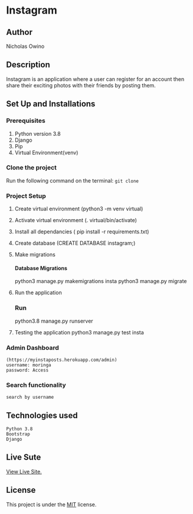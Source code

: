 # Instagram

## Author
Nicholas Owino

## Description
Instagram is an application where a user can register for an account then share their exciting photos with their friends by posting them.

## Set Up and Installations

### Prerequisites
1. Python version 3.8
2. Django 
3. Pip
4. Virtual Environment(venv)


### Clone the  project 
Run the following command on the terminal:
`git clone `


###  Project Setup
1. Create virtual environment (python3 -m venv virtual)
2. Activate virtual environment (. virtual/bin/activate)
3. Install  all dependancies ( pip install -r requirements.txt)
4. Create database (CREATE DATABASE instagram;)
5. Make migrations

    #### Database Migrations
    python3 manage.py makemigrations insta
    python3 manage.py migrate

6. Run the application
    ### Run 
    python3.8 manage.py runserver

7.  Testing the application
     python3 manage.py test insta

### Admin Dashboard
    (https://myinstaposts.herokuapp.com/admin)
    username: moringa
    password: Access 

### Search functionality
    search by username
## Technologies used
    Python 3.8
    Bootstrap
    Django
   
## Live Sute

[View Live Site.]()

## License

This project is under the [MIT](LICENSE) license.
